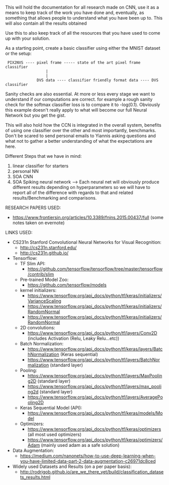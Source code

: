 This will hold the documentation for all research made on CNN, use it as a means to keep track of the work you have done
and, eventually, as something that allows people to understand what you have been up to. This will also contain all the results obtained

Use this to also keep track of all the resources that you have used to come up with your solution.

As a starting point, create a basic classifier using either the MNIST dataset or the setup:
```
 PIX2NVS ---- pixel frame ----- state of the art pixel frame classifier
                  |
                  |
              DVS data ---- classifier friendly format data ---- DVS classifier
```

Sanity checks are also essential. At more or less every stage we want to understand if our computations are correct. for example a rough sanity check for the softmax classifier loss is to compare it to -log(0.1). Obviously this example doesn't really apply to what will become our full Neural Network but you get the gist.

This will also hold how the CCN is integrated in the overall system, benefits of using one classifier over the other and most importantly, benchmarks.
Don't be scared to send personal emails to Yiannis asking questions and what not to gather a better understanding of what the expectations are here.


Different Steps that we have in mind:
1) linear classifier for starters
2) personal NN
3) SOA CNN
4) SOA Spiking neural network
--> Each neural net will obviously produce different results depending on hyperparameters so we will have to report all of the difference with regards to that and related results/Benchmarking and comparisons.



RESEARCH PAPERS USED:
- https://www.frontiersin.org/articles/10.3389/fnins.2015.00437/full (some notes taken on evernote)

LINKS USED:
- CS231n Stanford Convolutional Neural Networks for Visual Recognition:
  - http://cs231n.stanford.edu/
  - http://cs231n.github.io/
- Tensorflow:
  - TF Slim API:
    - https://github.com/tensorflow/tensorflow/tree/master/tensorflow/contrib/slim
  - Pre-trained Model Zoo:
    - https://github.com/tensorflow/models
  - kernel initializers:
    - https://www.tensorflow.org/api_docs/python/tf/keras/initializers/VarianceScaling
    - https://www.tensorflow.org/api_docs/python/tf/keras/initializers/RandomNormal
    - https://www.tensorflow.org/api_docs/python/tf/keras/initializers/RandomNormal
  - 2D convolutions:
    - https://www.tensorflow.org/api_docs/python/tf/layers/Conv2D (includes Activation (Relu, Leaky Relu...etc))
  - Batch Normalization:
    - https://www.tensorflow.org/api_docs/python/tf/keras/layers/BatchNormalization (Keras sequential)
    - https://www.tensorflow.org/api_docs/python/tf/layers/BatchNormalization (standard layer)
  - Pooling:
    - https://www.tensorflow.org/api_docs/python/tf/layers/MaxPooling2D (standard layer)
    - https://www.tensorflow.org/api_docs/python/tf/layers/max_pooling2d (standard layer)
    - https://www.tensorflow.org/api_docs/python/tf/layers/AveragePooling2D 
  - Keras Sequential Model (API):
    - https://www.tensorflow.org/api_docs/python/tf/keras/models/Model
  - Optimizers:
    - https://www.tensorflow.org/api_docs/python/tf/keras/optimizers (all most used optimizers)
    - https://www.tensorflow.org/api_docs/python/tf/keras/optimizers/Adam (mainly used adam as a safe solution)
 - Data Augmentation: 
   - https://medium.com/nanonets/how-to-use-deep-learning-when-you-have-limited-data-part-2-data-augmentation-c26971dc8ced
 - Widely used Datasets and Results (on a per paper basis):
   - http://rodrigob.github.io/are_we_there_yet/build/classification_datasets_results.html
